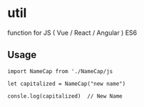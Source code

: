 # util
function for JS ( Vue / React / Angular ) ES6

## Usage
```
import NameCap from './NameCap/js

let capitalized = NameCap("new name")

consle.log(capitalized)  // New Name

```